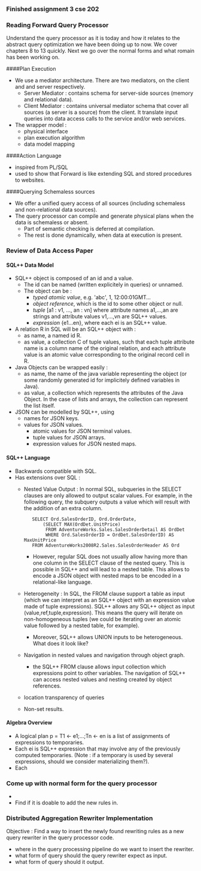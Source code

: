 ### Finished assignment 3 cse 202

### Reading Forward Query Processor
Understand the query processor as it is today and how it relates to the abstract query optimization we have been doing up to now. We cover chapters
8 to 13 quickly. Next we go over the normal forms and what romain has been working on.

####Plan Execution
  - We use a mediator architecture. There are two mediators, on the client and and server respectively.
  	- Server Mediator : contains schema for server-side sources (memory and relational data).
    - Client Mediator : contains universal mediator schema that cover all sources (a server is a source) from the client. It translate input queries into data access calls to the service and/or web services.
  - The wrapper model :
    - physical interface
    - plan execution algorithm
    - data model mapping 

####Action Language
 - inspired from PL/SQL
 - used to show that Forward is like extending SQL and stored procedures to websites.
 
####Querying Schemaless sources
 - We offer a unified query access of all sources (including schemaless and non-relational data sources).
 - The query processor can compile and generate physical plans when the data is schemaless or absent.
   - Part of semantic checking is deferred at compilation.
   - The rest is done dynamically, when data at execution is present.

### Review of Data Access Paper

#### SQL++ Data Model
 - SQL++ object is composed of an id and a value.
   - The id can be named (written explicitely in queries) or unnamed.
   - The object can be :
     - *typed atomic value*, e.g. 'abc', 1, 12:00:01GMT...
     - *object reference*, which is the id to some other object or null.
     - *tuple* [a1 : v1, ..., an : vn] where attribute names a1,...,an are strings and attribute values v1,...,vn are SQL++ values.
     - *expression* {e1...en}, where each ei is an SQL++ value.
 - A relation R in SQL will be an SQL++ object with :
   - as name, a named id R.
   - as value, a collection C of tuple values, such that each tuple attribute name is a column name of the original relation, and each attribute value is an atomic value corresponding to the original record cell in R.
 - Java Objects can be wrapped easily :
   - as name, the name of the java variable representing the object (or some randomly generated id for implicitely defined variables in Java).
   - as value, a collection which represents the attributes of the Java Object. In the case of lists and arrays, the collection can represent the list itself.
 - JSON can be modelled by SQL++, using
   - names for JSON keys.
   - values for JSON values.
     - atomic values for JSON terminal values.
     - tuple values for JSON arrays.
     - expression values for JSON nested maps.

#### SQL++ Language
 - Backwards compatible with SQL.
 - Has extensions over SQL :
   - Nested Value Output : In normal SQL, subqueries in the SELECT clauses are only allowed to output scalar values. For example, in the following query, the subquery outputs a value which will result with the addition of an extra column. 
			
			SELECT Ord.SalesOrderID, Ord.OrderDate,
			    (SELECT MAX(OrdDet.UnitPrice)
			     FROM AdventureWorks.Sales.SalesOrderDetail AS OrdDet
			     WHERE Ord.SalesOrderID = OrdDet.SalesOrderID) AS MaxUnitPrice
			FROM AdventureWorks2008R2.Sales.SalesOrderHeader AS Ord	
     - However, regular SQL does not usually allow having more than one column in the SELECT clause of the nested query. This is possible in SQL++ and will lead to a nested table. This allows to encode a JSON object with nested maps to be encoded in a relational-like language.
   - Heterogeneity : In SQL, the FROM clause support a table as input (which we can interpret as an SQL++ object with an expression value made of tuple expressions). SQL++ allows any SQL++ object as input (value,ref,tuple,expression). This means the query will iterate on non-homogeneous tuples (we could be iterating over an atomic value followed by a nested table, for example).
     - Moreover, SQL++ allows UNION inputs to be heterogeneous. What does it look like?
   - Navigation in nested values and navigation through object graph.
     - the SQL++ FROM clause allows input collection which expressions point to other variables. The navigation of SQL++ can access nested values and nesting created by object references.
   - location transparency of queries
   - Non-set results.       
 
#### Algebra Overview
 - A logical plan p = T1 <- e1;...;Tn <- en is a list of assignments of expressions to temporaries.
 - Each ei is SQL++ expression that may involve any of the previously computed temporaries. (Note : if a temporary is used by several expressions, should we consider materializing them?).  
 - Each 
### Come up with normal form for the query processor
 - 
 - Find if it is doable to add the new rules in.
 
### Distributed Aggregation Rewriter Implementation
Objective : Find a way to insert the newly found rewriting rules as a new query rewriter in the query processor code.
 - where in the query processing pipeline do we want to insert the rewriter.
 - what form of query should the query rewriter expect as input.
 - what form of query should it output.

